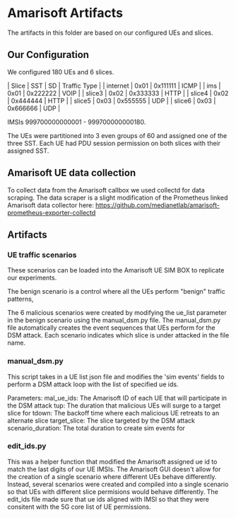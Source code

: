 # Amarisoft Artifacts 
The artifacts in this folder are based on our configured UEs and slices. 

## Our Configuration 
We configured 180 UEs and 6 slices.

| Slice | SST | SD | Traffic Type |
| internet  | 0x01  | 0x111111  | ICMP  |
| ims  | 0x01     | 0x222222  | VOIP  |
| slice3  | 0x02  | 0x333333  | HTTP  |
| slice4  | 0x02  | 0x444444  | HTTP  |
| slice5  | 0x03  | 0x555555  | UDP  |
| slice6  | 0x03  | 0x666666  | UDP  |

IMSIs 999700000000001 - 999700000000180. 

The UEs were partitioned into 3 even groups of 60 and assigned one of the three SST. Each UE had PDU session permission on both slices with their assigned SST. 

## Amarisoft UE data collection 
To collect data from the Amarisoft callbox we used collectd for data scraping. The data scraper is a slight modification of the Prometheus linked Amarisoft data collector here: https://github.com/medianetlab/amarisoft-prometheus-exporter-collectd

## Artifacts 

### UE traffic scenarios 
These scenarios can be loaded into the Amarisoft UE SIM BOX to replicate our experiments. 

The benign scenario is a control where all the UEs perform "benign" traffic patterns, 

The 6 malicious scenarios were created by modifying the ue_list parameter in the benign scenario using the manual_dsm.py file. The manual_dsm.py file automatically creates the event sequences that UEs perform for the DSM attack. 
Each scenario indicates which slice is under attacked in the file name. 

### manual_dsm.py
This script takes in a UE list json file and modifies the 'sim events' fields to perform a DSM attack loop with the list of specified ue ids.

Parameters: 
mal_ue_ids: The Amarisoft ID of each UE that will participate in the DSM attack 
tup: The duration that malicious UEs will surge to a target slice for 
tdown: The backoff time where each malicious UE retreats to an alternate slice 
target_slice: The slice targeted by the DSM attack 
scenario_duration: The total duration to create sim events for 

### edit_ids.py
This was a helper function that modified the Amarisoft assigned ue id to match the last digits of our UE IMSIs. The Amarisoft GUI doesn't allow for the creation of a single scenario where different UEs behave differently. Instead, several scenarios were created and compiled into a single scenario so that UEs with different slice permisions would behave differently. The edit_ids file made sure that ue ids aligned with IMSI so that they were consitent with the 5G core list of UE permissions. 

